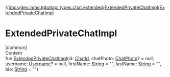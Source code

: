 //[docs](../../../index.md)/[dev.inmo.tgbotapi.types.chat.extended](../index.md)/[ExtendedPrivateChatImpl](index.md)/[ExtendedPrivateChatImpl](-extended-private-chat-impl.md)



# ExtendedPrivateChatImpl  
[common]  
Content  
fun [ExtendedPrivateChatImpl](-extended-private-chat-impl.md)(id: [ChatId](../../dev.inmo.tgbotapi.types/-chat-id/index.md), chatPhoto: [ChatPhoto](../../dev.inmo.tgbotapi.types/-chat-photo/index.md)? = null, username: [Username](../../dev.inmo.tgbotapi.types/-username/index.md)? = null, firstName: [String](https://kotlinlang.org/api/latest/jvm/stdlib/kotlin/-string/index.html) = "", lastName: [String](https://kotlinlang.org/api/latest/jvm/stdlib/kotlin/-string/index.html) = "", bio: [String](https://kotlinlang.org/api/latest/jvm/stdlib/kotlin/-string/index.html) = "")  



